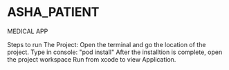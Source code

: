 # ASHA_PATIENT
MEDICAL APP

Steps to run The Project:
Open the terminal and go the location of the project.
Type in console: "pod install"
After the installtion is complete, open the project workspace
Run from xcode to view Application.
